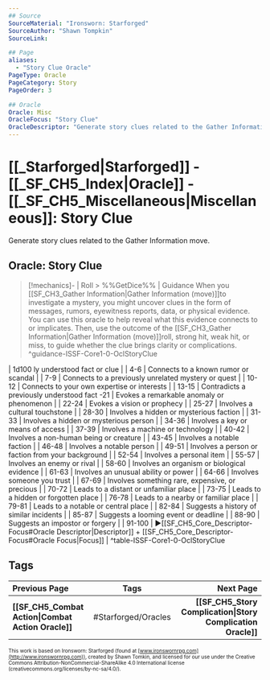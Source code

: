 ```yaml
---
## Source
SourceMaterial: "Ironsworn: Starforged"
SourceAuthor: "Shawn Tompkin"
SourceLink: 

## Page
aliases:
  - "Story Clue Oracle"
PageType: Oracle
PageCategory: Story
PageOrder: 3

## Oracle
Oracle: Misc
OracleFocus: "Story Clue"
OracleDescriptor: "Generate story clues related to the Gather Information move."
---
```

# [[_Starforged|Starforged]] - [[_SF_CH5_Index|Oracle]] - [[_SF_CH5_Miscellaneous|Miscellaneous]]: Story Clue
Generate story clues related to the Gather Information move.

## Oracle: Story Clue
> [!mechanics]- | Roll > %%GetDice%% | Guidance
> When you [[SF_CH3_Gather Information|Gather Information (move)]]to investigate a mystery, you might uncover clues in the form of messages, rumors, eyewitness reports, data, or physical evidence. You can use this oracle to help reveal what this evidence connects to or implicates. Then, use the outcome of the [[SF_CH3_Gather Information|Gather Information (move)]]roll, strong hit, weak hit, or miss, to guide whether the clue brings clarity or complications. ^guidance-ISSF-Core1-0-OclStoryClue

| 1d100 [](SF_CH3_Gather%20Information.md)ly understood fact or clue |
| 4-6 | Connects to a known rumor or scandal |
| 7-9 | Connects to a previously unrelated mystery or quest |
| 10-12 | Connects to your own expertise or interests |
| 13-15 | Contradicts a previously understood fact [](SF_CH3_Gather%20Information.md)-21 | Evokes a remarkable anomaly or phenomenon |
| 22-24 | Evokes a vision or prophecy |
| 25-27 | Involves a cultural touchstone |
| 28-30 | Involves a hidden or mysterious faction |
| 31-33 | Involves a hidden or mysterious person |
| 34-36 | Involves a key or means of access |
| 37-39 | Involves a machine or technology |
| 40-42 | Involves a non-human being or creature |
| 43-45 | Involves a notable faction |
| 46-48 | Involves a notable person |
| 49-51 | Involves a person or faction from your background |
| 52-54 | Involves a personal item |
| 55-57 | Involves an enemy or rival |
| 58-60 | Involves an organism or biological evidence |
| 61-63 | Involves an unusual ability or power |
| 64-66 | Involves someone you trust |
| 67-69 | Involves something rare, expensive, or precious |
| 70-72 | Leads to a distant or unfamiliar place |
| 73-75 | Leads to a hidden or forgotten place |
| 76-78 | Leads to a nearby or familiar place |
| 79-81 | Leads to a notable or central place |
| 82-84 | Suggests a history of similar incidents |
| 85-87 | Suggests a looming event or deadline |
| 88-90 | Suggests an impostor or forgery |
| 91-100 | ▶[[SF_CH5_Core_Descriptor-Focus#Oracle Descriptor\|Descriptor]] + [[SF_CH5_Core_Descriptor-Focus#Oracle Focus\|Focus]] |
^table-ISSF-Core1-0-OclStoryClue

## Tags
| Previous Page | Tags | Next Page |
|:--- |:---:| ---:|
| **[[SF_CH5_Combat Action\|Combat Action Oracle]]** | #Starforged/Oracles | **[[SF_CH5_Story Complication\|Story Complication Oracle]]** |

<font size=-2>This work is based on Ironsworn: Starforged (found at [www.ironswornrpg.com](http://www.ironswornrpg.com)), created by Shawn Tomkin, and licensed for our use under the Creative Commons Attribution-NonCommercial-ShareAlike 4.0 International license  (creativecommons.org/licenses/by-nc-sa/4.0/).</font>